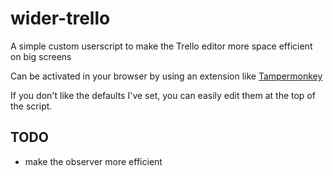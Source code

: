 # wider-trello
A simple custom userscript to make the Trello editor more space efficient on big screens

Can be activated in your browser by using an extension like [Tampermonkey](https://www.tampermonkey.net/)

If you don't like the defaults I've set, you can easily edit them at the top of the script.

## TODO

- make the observer more efficient
